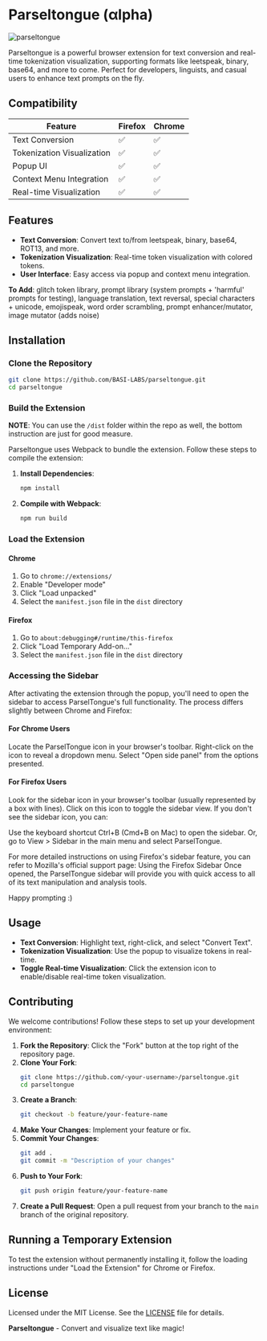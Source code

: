 # Parseltongue (αlpha)

![parseltongue](https://github.com/user-attachments/assets/44c629cd-7545-4f95-8da0-130abed26dff)


Parseltongue is a powerful browser extension for text conversion and real-time tokenization visualization, supporting formats like leetspeak, binary, base64, and more to come. Perfect for developers, linguists, and casual users to enhance text prompts on the fly.

## Compatibility

| Feature                     | Firefox          | Chrome           |
|-----------------------------|------------------|------------------|
| Text Conversion             | ✅ | ✅ |
| Tokenization Visualization  | ✅ | ✅ |
| Popup UI                    | ✅ | ✅ |
| Context Menu Integration    | ✅ | ✅ |
| Real-time Visualization     | ✅ | ✅ |


## Features

- **Text Conversion**: Convert text to/from leetspeak, binary, base64, ROT13, and more.
- **Tokenization Visualization**: Real-time token visualization with colored tokens.
- **User Interface**: Easy access via popup and context menu integration.

**To Add**: glitch token library, prompt library (system prompts + 'harmful' prompts for testing), language translation, text reversal, special characters + unicode, emojispeak, word order scrambling, prompt enhancer/mutator, image mutator (adds noise) 

## Installation

### Clone the Repository

```bash
git clone https://github.com/BASI-LABS/parseltongue.git
cd parseltongue
```

### Build the Extension

**NOTE**: You can use the `/dist` folder within the repo as well, the bottom instruction are just for good measure.

Parseltongue uses Webpack to bundle the extension. Follow these steps to compile the extension:

1. **Install Dependencies**:
    ```bash
    npm install
    ```

2. **Compile with Webpack**:
    ```bash
    npm run build
    ```



### Load the Extension

#### Chrome

1. Go to `chrome://extensions/`
2. Enable "Developer mode"
3. Click "Load unpacked"
3. Select the `manifest.json` file in the `dist` directory 

#### Firefox

1. Go to `about:debugging#/runtime/this-firefox`
2. Click "Load Temporary Add-on..."
3. Select the `manifest.json` file in the `dist` directory 

### Accessing the Sidebar
After activating the extension through the popup, you'll need to open the sidebar to access ParselTongue's full functionality. The process differs slightly between Chrome and Firefox:
#### For Chrome Users

Locate the ParselTongue icon in your browser's toolbar.
Right-click on the icon to reveal a dropdown menu.
Select "Open side panel" from the options presented.

#### For Firefox Users

Look for the sidebar icon in your browser's toolbar (usually represented by a box with lines).
Click on this icon to toggle the sidebar view.
If you don't see the sidebar icon, you can:

Use the keyboard shortcut Ctrl+B (Cmd+B on Mac) to open the sidebar.
Or, go to View > Sidebar in the main menu and select ParselTongue.



For more detailed instructions on using Firefox's sidebar feature, you can refer to Mozilla's official support page: Using the Firefox Sidebar 
Once opened, the ParselTongue sidebar will provide you with quick access to all of its text manipulation and analysis tools.

Happy prompting :)


## Usage

- **Text Conversion**: Highlight text, right-click, and select "Convert Text".
- **Tokenization Visualization**: Use the popup to visualize tokens in real-time.
- **Toggle Real-time Visualization**: Click the extension icon to enable/disable real-time token visualization.

## Contributing

We welcome contributions! Follow these steps to set up your development environment:

1. **Fork the Repository**: Click the "Fork" button at the top right of the repository page.
2. **Clone Your Fork**:
    ```bash
    git clone https://github.com/<your-username>/parseltongue.git
    cd parseltongue
    ```
3. **Create a Branch**:
    ```bash
    git checkout -b feature/your-feature-name
    ```
4. **Make Your Changes**: Implement your feature or fix.
5. **Commit Your Changes**:
    ```bash
    git add .
    git commit -m "Description of your changes"
    ```
6. **Push to Your Fork**:
    ```bash
    git push origin feature/your-feature-name
    ```
7. **Create a Pull Request**: Open a pull request from your branch to the `main` branch of the original repository.

## Running a Temporary Extension

To test the extension without permanently installing it, follow the loading instructions under "Load the Extension" for Chrome or Firefox.

## License

Licensed under the MIT License. See the [LICENSE](LICENSE) file for details.

**Parseltongue** - Convert and visualize text like magic!

